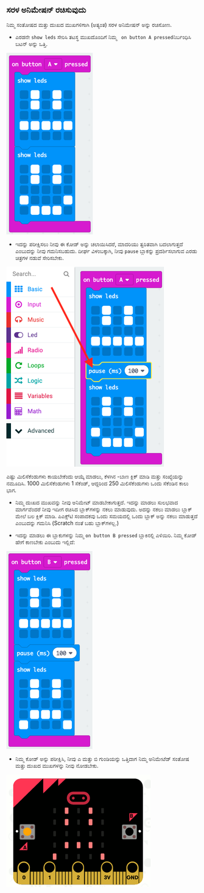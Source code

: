 ## ಸರಳ ಅನಿಮೇಷನ್ ರಚಿಸುವುದು

ನಿಮ್ಮ ಸಂತೋಷದ ಮತ್ತು ದುಃಖದ ಮುಖಗಳಿಗಾಗಿ (ಅತ್ಯಂತ) ಸರಳ ಅನಿಮೇಷನ್ ಅನ್ನು ರಚಿಸೋಣ.

+ ಎರಡನೇ `show leds` ಸೇರಿಸಿ ತಟಸ್ಥ ಮುಖದೊಂದಿಗೆ ನಿಮ್ಮ ` on button A pressed`ನಿರ್ಬಂಧಿಸಿ ಬಟನ್ ಅನ್ನು ಒತ್ತಿ.

![ಸ್ಕ್ರೀನ್ ಶಾಟ್](images/badge-neutral.png)

+ ಇದನ್ನು ಪರೀಕ್ಷಿಸಲು ನೀವು ಈ ಕೋಡ್ ಅನ್ನು ಚಲಾಯಿಸಿದರೆ, ಮಾದರಿಯು ತ್ವರಿತವಾಗಿ ಬದಲಾಗುತ್ತದೆ ಎಂಬುದನ್ನು ನೀವು ಗಮನಿಸಬಹುದು. ದೀರ್ಘ ವಿಳಂಬಕ್ಕಾಗಿ, ನೀವು `pause` ಬ್ಲಾಕನ್ನು ಪ್ರದರ್ಶಿಸಲಾಗುವ ಎರಡು ಚಿತ್ರಗಳ ನಡುವೆ ಸೇರಿಸಬೇಕು.

![ಸ್ಕ್ರೀನ್ ಶಾಟ್](images/badge-pause.png)

ಎಷ್ಟು ಮಿಲಿಸೆಕೆಂಡುಗಳು ಕಾಯಬೇಕೆಂದು ಆಯ್ಕೆ ಮಾಡಲು, ಕೆಳಗಿನ -ಬಾಣ ಕ್ಲಿಕ್ ಮಾಡಿ ಮತ್ತು ಸಂಖ್ಯೆಯನ್ನು ನಮೂದಿಸಿ. 1000 ಮಿಲಿಸೆಕೆಂಡುಗಳು 1 ಸೆಕೆಂಡ್, ಆದ್ದರಿಂದ 250 ಮಿಲಿಸೆಕೆಂಡುಗಳು ಒಂದು ಸೆಕೆಂಡಿನ ಕಾಲು ಭಾಗ.

+ ನಿಮ್ಮ ದುಃಖದ ಮುಖವನ್ನು ನೀವು ಅನಿಮೇಟ್ ಮಾಡಬೇಕಾಗುತ್ತದೆ. ಇದನ್ನು ಮಾಡಲು ಸುಲಭವಾದ ಮಾರ್ಗವೆಂದರೆ ನೀವು ಇದೀಗ ರಚಿಸಿದ ಬ್ಲಾಕ್‌ಗಳನ್ನು ನಕಲು ಮಾಡುವುದು. ಅದನ್ನು ನಕಲು ಮಾಡಲು ಬ್ಲಾಕ್ ಮೇಲೆ ಬಲ ಕ್ಲಿಕ್ ಮಾಡಿ. ಪಿಎಕ್ಸ್‌ಟಿ ಸಂಪಾದಕವು ಒಂದು ಸಮಯದಲ್ಲಿ ಒಂದು ಬ್ಲಾಕ್ ಅನ್ನು ನಕಲು ಮಾಡುತ್ತದೆ ಎಂಬುದನ್ನು ಗಮನಿಸಿ (Scratch ನಂತೆ ಬಹು ಬ್ಲಾಕ್‌ಗಳಲ್ಲ.)

+ ಇದನ್ನು ಮಾಡಲು ಈ ಬ್ಲಾಕುಗಳನ್ನು ನಿಮ್ಮ `on button B pressed` ಬ್ಲಾಕಿನಲ್ಲಿ ಎಳಿಯಿರಿ. ನಿಮ್ಮ ಕೋಡ್ ಹೇಗೆ ಕಾಣಬೇಕು ಎಂಬುದು ಇಲ್ಲಿದೆ:

![ಸ್ಕ್ರೀನ್ ಶಾಟ್](images/badge-on-b-pressed.png)

+ ನಿಮ್ಮ ಕೋಡ್ ಅನ್ನು ಪರೀಕ್ಷಿಸಿ, ನೀವು ಎ ಮತ್ತು ಬಿ ಗುಂಡಿಯನ್ನು ಒತ್ತಿದಾಗ ನಿಮ್ಮ ಅನಿಮೇಟೆಡ್ ಸಂತೋಷ ಮತ್ತು ದುಃಖದ ಮುಖಗಳನ್ನು ನೀವು ನೋಡಬೇಕು.

![ಸ್ಕ್ರೀನ್ ಶಾಟ್](images/badge-final.gif)